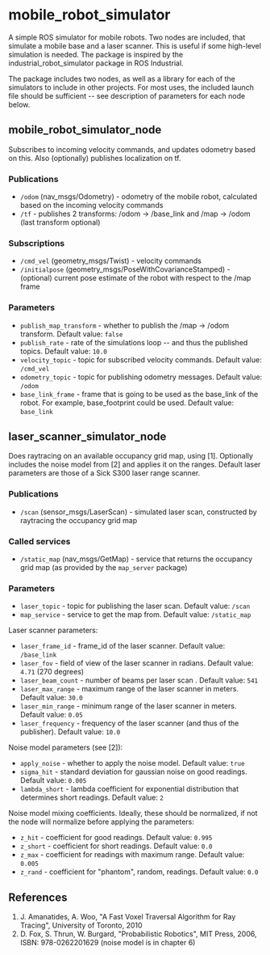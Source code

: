 # mobile_robot_simulator
A simple ROS simulator for mobile robots. Two nodes are included, that simulate a mobile base and a laser scanner.
This is useful if some high-level simulation is needed. The package is inspired by the industrial_robot_simulator package in ROS Industrial.

The package includes two nodes, as well as a library for each of the simulators to include in other projects. For most uses, the included launch file should be sufficient -- see description of parameters for each node below.

## mobile_robot_simulator_node
Subscribes to incoming velocity commands, and updates odometry based on this. Also (optionally) publishes localization on tf.

### Publications
- `/odom` (nav_msgs/Odometry) - odometry of the mobile robot, calculated based on the incoming velocity commands
- `/tf` - publishes 2 transforms: /odom -> /base_link and /map -> /odom (last transform optional)

### Subscriptions
- `/cmd_vel` (geometry_msgs/Twist) - velocity commands
- `/initialpose` (geometry_msgs/PoseWithCovarianceStamped) - (optional) current pose estimate of the robot with respect to the /map frame

### Parameters
- `publish_map_transform` - whether to publish the  /map -> /odom transform. Default value: `false`
- `publish_rate` - rate of the simulations loop -- and thus the published topics. Default value: `10.0`
- `velocity_topic` - topic for subscribed velocity commands. Default value: `/cmd_vel`
- `odometry_topic` - topic for publishing odometry messages. Default value: `/odom`
- `base_link_frame` - frame that is going to be used as the base_link of the robot. For example, base_footprint could be used. Default value: `base_link`

## laser_scanner_simulator_node
Does raytracing on an available occupancy grid map, using [1]. Optionally includes the noise model from [2] and applies it on the ranges. Default laser parameters are those of a Sick S300 laser range scanner.

### Publications
- `/scan` (sensor_msgs/LaserScan) - simulated laser scan, constructed by raytracing the occupancy grid map

### Called services
- `/static_map` (nav_msgs/GetMap) - service that returns the occupancy grid map (as provided by the `map_server` package)

### Parameters
- `laser_topic` - topic for publishing the laser scan. Default value: `/scan`
- `map_service` - service to get the map from. Default value: `/static_map`

Laser scanner parameters:

- `laser_frame_id` - frame_id of the laser scanner. Default value: `/base_link`
- `laser_fov` - field of view of the laser scanner in radians. Default value: `4.71` (270 degrees)
- `laser_beam_count` - number of beams per laser scan . Default value: `541`
- `laser_max_range` - maximum range of the laser scanner in meters. Default value: `30.0`
- `laser_min_range` - minimum range of the laser scanner in meters. Default value: `0.05`
- `laser_frequency` - frequency of the laser scanner (and thus of the publisher). Default value: `10.0`

Noise model parameters (see [2]):

- `apply_noise` - whether to apply the noise model. Default value: `true`
- `sigma_hit` - standard deviation for gaussian noise on good readings. Default value: `0.005`
- `lambda_short` - lambda coefficient for exponential distribution that determines short readings. Default value: `2`

Noise model mixing coefficients. Ideally, these should be normalized, if not the node will normalize before applying the parameters:
- `z_hit` - coefficient for good readings. Default value: `0.995`
- `z_short` - coefficient for short readings. Default value: `0.0`
- `z_max` - coefficient for readings with maximum range. Default value: `0.005`
- `z_rand` - coefficient for "phantom", random, readings. Default value: `0.0`

## References

1. J. Amanatides, A. Woo, "A Fast Voxel Traversal Algorithm for Ray Tracing", University of Toronto, 2010
2. D. Fox, S. Thrun, W. Burgard, "Probabilistic Robotics", MIT Press, 2006, ISBN: 978-0262201629 (noise model is in chapter 6)

